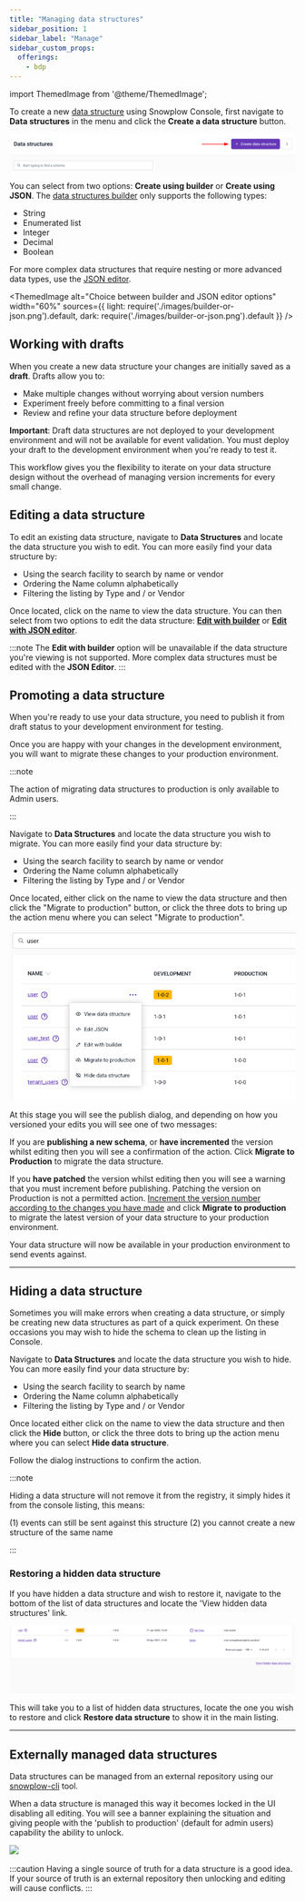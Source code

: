 ```yaml
---
title: "Managing data structures"
sidebar_position: 1
sidebar_label: "Manage"
sidebar_custom_props:
  offerings:
    - bdp
---
```


import ThemedImage from '@theme/ThemedImage';

To create a new [data structure](/docs/fundamentals/schemas/index.md) using Snowplow Console, first navigate to **Data structures** in the menu and click the **Create a data structure** button.

![](images/image-1.png)

You can select from two options: **Create using builder** or **Create using JSON**. The [data structures builder](/docs/data-product-studio/data-structures/manage/builder/index.md) only supports the following types:

- String
- Enumerated list
- Integer
- Decimal
- Boolean

For more complex data structures that require nesting or more advanced data types, use the [JSON editor](/docs/data-product-studio/data-structures/manage/json-editor/index.md).

<ThemedImage
  alt="Choice between builder and JSON editor options"
  width="60%"
  sources={{
    light: require('./images/builder-or-json.png').default,
    dark: require('./images/builder-or-json.png').default
  }}
/>

## Working with drafts

When you create a new data structure your changes are initially saved as a **draft**. Drafts allow you to:

- Make multiple changes without worrying about version numbers
- Experiment freely before committing to a final version
- Review and refine your data structure before deployment

**Important**: Draft data structures are not deployed to your development environment and will not be available for event validation. You must deploy your draft to the development environment when you're ready to test it.

This workflow gives you the flexibility to iterate on your data structure design without the overhead of managing version increments for every small change.

## Editing a data structure

To edit an existing data structure, navigate to **Data Structures** and locate the data structure you wish to edit. You can more easily find your data structure by:

- Using the search facility to search by name or vendor
- Ordering the Name column alphabetically
- Filtering the listing by Type and / or Vendor

Once located, click on the name to view the data structure. You can then select from two options to edit the data structure: [**Edit with builder**](./builder/index.md#editing-a-data-structure-with-the-data-structures-builder) or [**Edit with JSON editor**](./json-editor/index.md#editing-a-data-structure-with-the-json-editor).

:::note
The **Edit with builder** option will be unavailable if the data structure you're viewing is not supported. More complex data structures must be edited with the **JSON Editor**.
:::

## Promoting a data structure

When you're ready to use your data structure, you need to publish it from draft status to your development environment for testing.

Once you are happy with your changes in the development environment, you will want to migrate these changes to your production environment.

:::note

The action of migrating data structures to production is only available to Admin users.

:::

Navigate to **Data Structures** and locate the data structure you wish to migrate. You can more easily find your data structure by:

- Using the search facility to search by name or vendor
- Ordering the Name column alphabetically
- Filtering the listing by Type and / or Vendor

Once located, either click on the name to view the data structure and then click the "Migrate to production" button, or click the three dots to bring up the action menu where you can select "Migrate to production".

![](images/image-8.png)

At this stage you will see the publish dialog, and depending on how you versioned your edits you will see one of two messages:

If you are **publishing a new schema**, or **have incremented** the version whilst editing then you will see a confirmation of the action. Click **Migrate to Production** to migrate the data structure.

If you **have patched** the version whilst editing then you will see a warning that you must increment before publishing. Patching the version on Production is not a permitted action. [Increment the version number according to the changes you have made](/docs/data-product-studio/data-structures/version-amend/index.md) and click **Migrate to production** to migrate the latest version of your data structure to your production environment.

Your data structure will now be available in your production environment to send events against.

* * *

## Hiding a data structure

Sometimes you will make errors when creating a data structure, or simply be creating new data structures as part of a quick experiment. On these occasions you may wish to hide the schema to clean up the listing in Console.

Navigate to **Data Structures** and locate the data structure you wish to hide. You can more easily find your data structure by:

- Using the search facility to search by name
- Ordering the Name column alphabetically
- Filtering the listing by Type and / or Vendor

Once located either click on the name to view the data structure and then click the **Hide** button, or click the three dots to bring up the action menu where you can select **Hide data structure**.

Follow the dialog instructions to confirm the action.

:::note

Hiding a data structure will not remove it from the registry, it simply hides it from the console listing, this means:

(1) events can still be sent against this structure
(2) you cannot create a new structure of the same name

:::

### Restoring a hidden data structure

If you have hidden a data structure and wish to restore it, navigate to the bottom of the list of data structures and locate the 'View hidden data structures' link.

![](images/image-9.png)

This will take you to a list of hidden data structures, locate the one you wish to restore and click **Restore data structure** to show it in the main listing.

* * *

## Externally managed data structures

Data structures can be managed from an external repository using our [snowplow-cli](/docs/data-product-studio/data-structures/manage/cli/index.md) tool.

When a data structure is managed this way it becomes locked in the UI disabling all editing. You will see a banner explaining the situation and giving people with the 'publish to production' (default for admin users) capability the ability to unlock.

![](images/locked-ds.png)

:::caution
Having a single source of truth for a data structure is a good idea. If your source of truth is an external repository then unlocking and editing will cause conflicts.
:::
